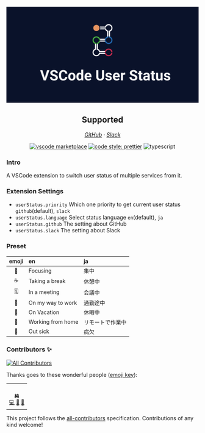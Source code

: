 ![VSCode User Status Banner](./banner.png)

<h2 align="center">Supported</h2>
<p align="center">
  <em><a href="https://github.com/">GitHub</a> · <a href="https://slack.com/">Slack</a></em>
</p>

<p align="center"><a href="https://marketplace.visualstudio.com/items?itemName=nju33.vscode-user-status"><img src="https://badgen.net/vs-marketplace/v/nju33.vscode-user-status" alt="vscode marketplace"></a>
<a href="https://github.com/prettier/prettier"><img src="https://img.shields.io/badge/code_style-prettier-ff69b4.svg?style=flat-square" alt="code style: prettier"></a>
<img src="https://badgen.net/badge/icon/typescript?icon=typescript&amp;label" alt="typescript"></p>

<!-- 
[![vscode marketplace](https://badgen.net/vs-marketplace/v/nju33.vscode-user-status)](https://marketplace.visualstudio.com/items?itemName=nju33.vscode-user-status)
[![code style: prettier](https://img.shields.io/badge/code_style-prettier-ff69b4.svg?style=flat-square)](https://github.com/prettier/prettier)
![typescript](https://badgen.net/badge/icon/typescript?icon=typescript&label)
 -->

### Intro

A VSCode extension to switch user status of multiple services from it.

### Extension Settings

- `userStatus.priority` Which one priority to get current user status `github`(default), `slack`
- `userStatus.language` Select status language `en`(default), `ja`
- `userStatus.github` The setting about GitHub
- `userStatus.slack` The setting about Slack

### Preset

| emoji | en                | ja               |
| :---: | :---------------- | :--------------- |
|  🎯   | Focusing          | 集中             |
|   ☕   | Taking a break    | 休憩中           |
|  🗓   | In a meeting      | 会議中           |
|  🚌   | On my way to work | 通勤途中         |
|  🌴   | On Vacation       | 休暇中           |
|  🏡   | Working from home | リモートで作業中 |
|  🤒   | Out sick          | 病欠             |

### Contributors ✨

<!-- ALL-CONTRIBUTORS-BADGE:START - Do not remove or modify this section -->
[![All Contributors](https://img.shields.io/badge/all_contributors-1-orange.svg?style=flat-square)](#contributors-)
<!-- ALL-CONTRIBUTORS-BADGE:END -->

Thanks goes to these wonderful people ([emoji key](https://allcontributors.org/docs/en/emoji-key)):

<!-- ALL-CONTRIBUTORS-LIST:START - Do not remove or modify this section -->
<!-- prettier-ignore-start -->
<!-- markdownlint-disable -->
<table>
  <tr>
    <td align="center"><a href="https://nju33.com/"><img src="https://avatars2.githubusercontent.com/u/15901038?v=4" width="100px;" alt=""/><br /><sub><b>純</b></sub></a><br /><a href="https://github.com/nju33/vscode-user-status/commits?author=nju33" title="Code">💻</a> <a href="#question-nju33" title="Answering Questions">💬</a> <a href="https://github.com/nju33/vscode-user-status/pulls?q=is%3Apr+reviewed-by%3Anju33" title="Reviewed Pull Requests">👀</a></td>
  </tr>
</table>

<!-- markdownlint-enable -->
<!-- prettier-ignore-end -->
<!-- ALL-CONTRIBUTORS-LIST:END -->

This project follows the [all-contributors](https://github.com/all-contributors/all-contributors) specification. Contributions of any kind welcome!
